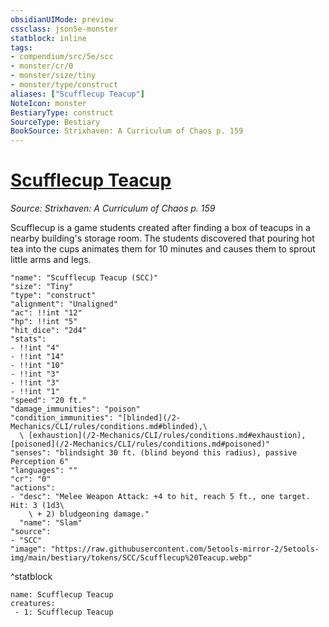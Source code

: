 ```yaml
---
obsidianUIMode: preview
cssclass: json5e-monster
statblock: inline
tags:
- compendium/src/5e/scc
- monster/cr/0
- monster/size/tiny
- monster/type/construct
aliases: ["Scufflecup Teacup"]
NoteIcon: monster
BestiaryType: construct
SourceType: Bestiary
BookSource: Strixhaven: A Curriculum of Chaos p. 159
---
```

# [Scufflecup Teacup](2-Mechanics\CLI\bestiary\construct/scufflecup-teacup-scc.md)
*Source: Strixhaven: A Curriculum of Chaos p. 159*  

Scufflecup is a game students created after finding a box of teacups in a nearby building's storage room. The students discovered that pouring hot tea into the cups animates them for 10 minutes and causes them to sprout little arms and legs.

```statblock
"name": "Scufflecup Teacup (SCC)"
"size": "Tiny"
"type": "construct"
"alignment": "Unaligned"
"ac": !!int "12"
"hp": !!int "5"
"hit_dice": "2d4"
"stats":
- !!int "4"
- !!int "14"
- !!int "10"
- !!int "3"
- !!int "3"
- !!int "1"
"speed": "20 ft."
"damage_immunities": "poison"
"condition_immunities": "[blinded](/2-Mechanics/CLI/rules/conditions.md#blinded),\
  \ [exhaustion](/2-Mechanics/CLI/rules/conditions.md#exhaustion), [poisoned](/2-Mechanics/CLI/rules/conditions.md#poisoned)"
"senses": "blindsight 30 ft. (blind beyond this radius), passive Perception 6"
"languages": ""
"cr": "0"
"actions":
- "desc": "Melee Weapon Attack: +4 to hit, reach 5 ft., one target. Hit: 3 (1d3\
    \ + 2) bludgeoning damage."
  "name": "Slam"
"source":
- "SCC"
"image": "https://raw.githubusercontent.com/5etools-mirror-2/5etools-img/main/bestiary/tokens/SCC/Scufflecup%20Teacup.webp"
```
^statblock

```encounter-table
name: Scufflecup Teacup
creatures:
 - 1: Scufflecup Teacup
```